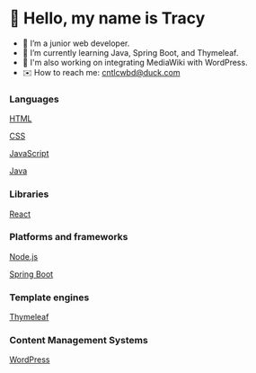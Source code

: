 👋 Hello, my name is Tracy
===============================

- 🌱 I’m a junior web developer.
- 🧠 I’m currently learning Java, Spring Boot, and Thymeleaf.
- 🚀 I'm also working on integrating MediaWiki with WordPress.
- ✉️ How to reach me:  cntlcwbd@duck.com
<!---- 💞️ I’m looking to collaborate on ... (move this above "How to reach me."
🌱 🤝 📫 👀 🖥️ --->

<!---- <a href="https://www.github.com/Tracy58468" target="_blank" rel="noreferrer"><img
src="https://img.shields.io/github/followers/Tracy58468?logo=github&style=for-the-badge&color=0055ff&labelColor=1c1917" /></a> --->

### Languages

<p><a href="https://developer.mozilla.org/en-US/docs/Web/HTML" rel="nofollow">HTML</a></p>  
<p><a href="https://developer.mozilla.org/en-US/docs/Web/CSS" rel="nofollow">CSS</a></p>  
<p><a href="https://developer.mozilla.org/en-US/docs/Web/JavaScript" rel="nofollow">JavaScript</a></p>
<p><a href="https://www.oracle.com/java/" rel="nofollow">Java</a></p>
<!-- <p><a href="https://www.python.org/" rel="nofollow">Python</a></p> -->

### Libraries

<p><a href="https://reactjs.org/" rel="nofollow">React</a></p>

### Platforms and frameworks

<p><a href="https://nodejs.org/en/" rel="nofollow">Node.js</a></p>
<p><a href="https://spring.io/projects/spring-boot" rel="nofollow">Spring Boot</a></p>

### Template engines

<p><a href="https://www.thymeleaf.org/" rel="nofollow">Thymeleaf</a></p>

### Content Management Systems

<p><a href="https://wordpress.org//" rel="nofollow">WordPress</a></p>

<!---
Tracy58468/Tracy58468 is a ✨ special ✨ repository because its `README.md` (this file) appears on your GitHub profile.
You can click the Preview link to take a look at your changes.
--->
